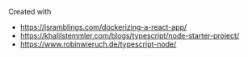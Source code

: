 Created with 

- https://jsramblings.com/dockerizing-a-react-app/
- https://khalilstemmler.com/blogs/typescript/node-starter-project/
- https://www.robinwieruch.de/typescript-node/
